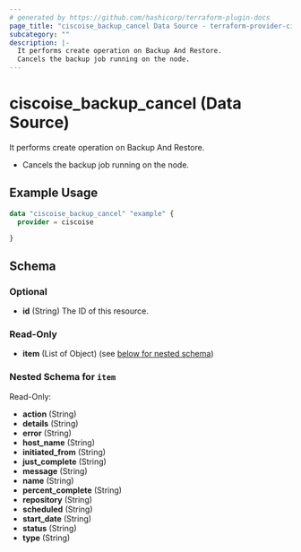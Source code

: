 ```yaml
---
# generated by https://github.com/hashicorp/terraform-plugin-docs
page_title: "ciscoise_backup_cancel Data Source - terraform-provider-ciscoise"
subcategory: ""
description: |-
  It performs create operation on Backup And Restore.
  Cancels the backup job running on the node.
---
```


# ciscoise_backup_cancel (Data Source)

It performs create operation on Backup And Restore.

- Cancels the backup job running on the node.

## Example Usage

```terraform
data "ciscoise_backup_cancel" "example" {
  provider = ciscoise

}
```

<!-- schema generated by tfplugindocs -->
## Schema

### Optional

- **id** (String) The ID of this resource.

### Read-Only

- **item** (List of Object) (see [below for nested schema](#nestedatt--item))

<a id="nestedatt--item"></a>
### Nested Schema for `item`

Read-Only:

- **action** (String)
- **details** (String)
- **error** (String)
- **host_name** (String)
- **initiated_from** (String)
- **just_complete** (String)
- **message** (String)
- **name** (String)
- **percent_complete** (String)
- **repository** (String)
- **scheduled** (String)
- **start_date** (String)
- **status** (String)
- **type** (String)


